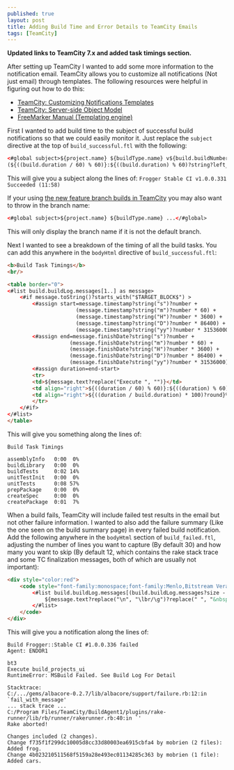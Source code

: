 ```yaml
---
published: true
layout: post
title: Adding Build Time and Error Details to TeamCity Emails
tags: [TeamCity]
---
```


**Updated links to TeamCity 7.x and added task timings section.**

After setting up TeamCity I wanted to add some more information to the notification email. TeamCity allows you to customize all notifications (Not just email) through templates. The following resources were helpful in figuring out how to do this:

- [TeamCity: Customizing Notifications Templates](http://confluence.jetbrains.net/display/TCD7/Customizing+Notifications) 
- [TeamCity: Server-side Object Model](http://confluence.jetbrains.net/display/TCD7/Server-side+Object+Model) 
- [FreeMarker Manual (Templating engine)](http://freemarker.org/docs/index.html) 
 
First I wanted to add build time to the subject of successful build notifications so that we could easily monitor it. Just replace the `subject` directive at the top of `build_successful.ftl` with the following:

```html
<#global subject>${project.name} ${buildType.name} v${build.buildNumber} Succeeded
(${((build.duration / 60) % 60)}:${((build.duration) % 60)?string?left_pad(2, "0")})</#global>
```

This will give you a subject along the lines of: `Frogger Stable CI v1.0.0.331 Succeeded (11:58)`

If your using [the new feature branch builds in TeamCity](http://confluence.jetbrains.com/display/TCD7/Working+with+Feature+Branches) you may also want to throw in the branch name:

```html
<#global subject>${project.name} ${buildType.name} ...</#global>
```

This will only display the branch name if it is not the default branch.

Next I wanted to see a breakdown of the timing of all the build tasks. You can add this anywhere in the `bodyHtml` directive of `build_successful.ftl`:

```html
<b>Build Task Timings</b>
<br/>

<table border="0">
<#list build.buildLog.messages[1..] as message>
	<#if message.toString()?starts_with("$TARGET_BLOCK$") >
		<#assign start=message.timestamp?string("s")?number + 
					  (message.timestamp?string("m")?number * 60) + 
					  (message.timestamp?string("H")?number * 3600) + 
					  (message.timestamp?string("D")?number * 86400) + 
					  (message.timestamp?string("yy")?number * 31536000)>
		<#assign end=message.finishDate?string("s")?number + 
					(message.finishDate?string("m")?number * 60) + 
					(message.finishDate?string("H")?number * 3600) + 
					(message.finishDate?string("D")?number * 86400) + 
					(message.finishDate?string("yy")?number * 31536000)>
		<#assign duration=end-start>
		<tr>
		<td>${message.text?replace("Execute ", "")}</td>
		<td align="right">${((duration / 60) % 60)}:${((duration) % 60)?string?left_pad(2, "0")}</td>
		<td align="right">${((duration / build.duration) * 100)?round}%</td>
		</tr>
	</#if>
</#list>
</table>
```

This will give you something along the lines of:

```
Build Task Timings 

assemblyInfo   0:00  0%
buildLibrary   0:00  0%
buildTests     0:02 14%
unitTestInit   0:00  0%
unitTests      0:08 57%
prepPackage    0:00  0%
createSpec     0:00  0%
createPackage  0:01  7%
```

When a build fails, TeamCity will include failed test results in the email but not other failure information. I wanted to also add the failure summary (Like the one seen on the build summary page) in every failed build notification. Add the following anywhere in the `bodyHtml` section of `build_failed.ftl`, adjusting the number of lines you want to capture (By default 30) and how many you want to skip (By default 12, which contains the rake stack trace and some TC finalization messages, both of which are usually not important):

```html
<div style="color:red">
	<code style="font-family:monospace;font-family:Menlo,Bitstream Vera Sans Mono,Courier New,Courier,monospace;font-size:12px">
		<#list build.buildLog.messages[(build.buildLog.messages?size - 30)..(build.buildLog.messages?size - 12)] as message>
			${message.text?replace("\n", "\lbr/\g")?replace(" ", "&nbsp;")}<br/>
		</#list>
	</code>
</div>
```

This will give you a notification along the lines of:

```
Build Frogger::Stable CI #1.0.0.336 failed 
Agent: ENDOR1

bt3 
Execute build_projects_ui 
RuntimeError: MSBuild Failed. See Build Log For Detail

Stacktrace: 
C:/.../gems/albacore-0.2.7/lib/albacore/support/failure.rb:12:in `fail_with_message' 
... stack trace ... 
C:/Program Files/TeamCity/BuildAgent1/plugins/rake-runner/lib/rb/runner/rakerunner.rb:40:in `' 
Rake aborted!

Changes included (2 changes). 
Change f735f1f299dc10005d8cc33d80003ea6915cbfa4 by mobrien (2 files): Added frog. 
Change 4b023210511568f5159a28e493ec01134285c363 by mobrien (1 file): Added cars.
```